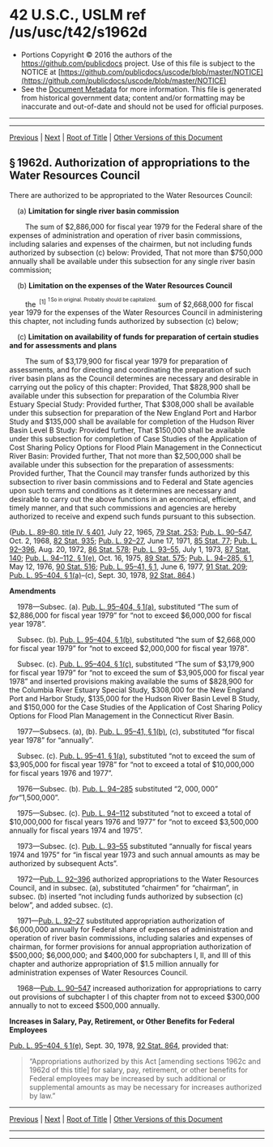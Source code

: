 ---
---

# 42 U.S.C., USLM ref /us/usc/t42/s1962d

* Portions Copyright © 2016 the authors of the https://github.com/publicdocs project.
  Use of this file is subject to the NOTICE at [https://github.com/publicdocs/uscode/blob/master/NOTICE](https://github.com/publicdocs/uscode/blob/master/NOTICE)
* See the [Document Metadata](././../../../../..//README.md) for more information.
  This file is generated from historical government data; content and/or formatting may be inaccurate and out-of-date and should not be used for official purposes.

----------
----------

[Previous](./../../../../..//us/usc/t42/ch19B/schIV/m__us_usc_t42_ch19B_schIV.md) | [Next](./../../../../..//us/usc/t42/ch19B/schIV/m__us_usc_t42_s1962d–1.md) | [Root of Title](./../../../../../) | [Other Versions of this Document](https://publicdocs.github.io/go/links?ns=uslm&ref=%2Fus%2Fusc%2Ft42%2Fs1962d)

## § 1962d. Authorization of appropriations to the Water Resources Council

There are authorized to be appropriated to the Water Resources Council:

    (a) __Limitation for single river basin commission__ 

        The sum of $2,886,000 for fiscal year 1979 for the Federal share of the expenses of administration and operation of river basin commissions, including salaries and expenses of the chairmen, but not including funds authorized by subsection (c) below: Provided, That not more than $750,000 annually shall be available under this subsection for any single river basin commission;

    (b) __Limitation on the expenses of the Water Resources Council__ 

        the  <sup>\[1\]</sup>  <sup><sup> 1 So in original. Probably should be capitalized. </sup></sup>  sum of $2,668,000 for fiscal year 1979 for the expenses of the Water Resources Council in administering this chapter, not including funds authorized by subsection (c) below;

    (c) __Limitation on availability of funds for preparation of certain studies and for assessments and plans__ 

        The sum of $3,179,900 for fiscal year 1979 for preparation of assessments, and for directing and coordinating the preparation of such river basin plans as the Council determines are necessary and desirable in carrying out the policy of this chapter: Provided, That $828,900 shall be available under this subsection for preparation of the Columbia River Estuary Special Study: Provided further, That $308,000 shall be available under this subsection for preparation of the New England Port and Harbor Study and $135,000 shall be available for completion of the Hudson River Basin Level B Study: Provided further, That $150,000 shall be available under this subsection for completion of Case Studies of the Application of Cost Sharing Policy Options for Flood Plain Management in the Connecticut River Basin: Provided further, That not more than $2,500,000 shall be available under this subsection for the preparation of assessments: Provided further, That the Council may transfer funds authorized by this subsection to river basin commissions and to Federal and State agencies upon such terms and conditions as it determines are necessary and desirable to carry out the above functions in an economical, efficient, and timely manner, and that such commissions and agencies are hereby authorized to receive and expend such funds pursuant to this subsection.

([Pub. L. 89–80, title IV, § 401][/us/pl/89/80/s401], July 22, 1965, [79 Stat. 253][/us/stat/79/253]; [Pub. L. 90–547][/us/pl/90/547], Oct. 2, 1968, [82 Stat. 935][/us/stat/82/935]; [Pub. L. 92–27][/us/pl/92/27], June 17, 1971, [85 Stat. 77][/us/stat/85/77]; [Pub. L. 92–396][/us/pl/92/396], Aug. 20, 1972, [86 Stat. 578][/us/stat/86/578]; [Pub. L. 93–55][/us/pl/93/55], July 1, 1973, [87 Stat. 140][/us/stat/87/140]; [Pub. L. 94–112, § 1(e)][/us/pl/94/112/s1/e], Oct. 16, 1975, [89 Stat. 575][/us/stat/89/575]; [Pub. L. 94–285, § 1][/us/pl/94/285/s1], May 12, 1976, [90 Stat. 516][/us/stat/90/516]; [Pub. L. 95–41, § 1][/us/pl/95/41/s1], June 6, 1977, [91 Stat. 209][/us/stat/91/209]; [Pub. L. 95–404, § 1(a)][/us/pl/95/404/s1/a]–(c), Sept. 30, 1978, [92 Stat. 864][/us/stat/92/864].)

 __Amendments__ 

    1978—Subsec. (a). [Pub. L. 95–404, § 1(a)][/us/pl/95/404/s1/a], substituted “The sum of $2,886,000 for fiscal year 1979” for “not to exceed $6,000,000 for fiscal year 1978”.

    Subsec. (b). [Pub. L. 95–404, § 1(b)][/us/pl/95/404/s1/b], substituted “the sum of $2,668,000 for fiscal year 1979” for “not to exceed $2,000,000 for fiscal year 1978”.

    Subsec. (c). [Pub. L. 95–404, § 1(c)][/us/pl/95/404/s1/c], substituted “The sum of $3,179,900 for fiscal year 1979” for “not to exceed the sum of $3,905,000 for fiscal year 1978” and inserted provisions making available the sums of $828,900 for the Columbia River Estuary Special Study, $308,000 for the New England Port and Harbor Study, $135,000 for the Hudson River Basin Level B Study, and $150,000 for the Case Studies of the Application of Cost Sharing Policy Options for Flood Plan Management in the Connecticut River Basin.

    1977—Subsecs. (a), (b). [Pub. L. 95–41, § 1(b)][/us/pl/95/41/s1/b], (c), substituted “for fiscal year 1978” for “annually”.

    Subsec. (c). [Pub. L. 95–41, § 1(a)][/us/pl/95/41/s1/a], substituted “not to exceed the sum of $3,905,000 for fiscal year 1978” for “not to exceed a total of $10,000,000 for fiscal years 1976 and 1977”.

    1976—Subsec. (b). [Pub. L. 94–285][/us/pl/94/285] substituted “$2,000,000” for “$1,500,000”.

    1975—Subsec. (c). [Pub. L. 94–112][/us/pl/94/112] substituted “not to exceed a total of $10,000,000 for fiscal years 1976 and 1977” for “not to exceed $3,500,000 annually for fiscal years 1974 and 1975”.

    1973—Subsec. (c). [Pub. L. 93–55][/us/pl/93/55] substituted “annually for fiscal years 1974 and 1975” for “in fiscal year 1973 and such annual amounts as may be authorized by subsequent Acts”.

    1972—[Pub. L. 92–396][/us/pl/92/396] authorized appropriations to the Water Resources Council, and in subsec. (a), substituted “chairmen” for “chairman”, in subsec. (b) inserted “not including funds authorized by subsection (c) below”, and added subsec. (c).

    1971—[Pub. L. 92–27][/us/pl/92/27] substituted appropriation authorization of $6,000,000 annually for Federal share of expenses of administration and operation of river basin commissions, including salaries and expenses of chairman, for former provisions for annual appropriation authorization of $500,000; $6,000,000; and $400,000 for subchapters I, II, and III of this chapter and authorize appropriation of $1.5 million annually for administration expenses of Water Resources Council.

    1968—[Pub. L. 90–547][/us/pl/90/547] increased authorization for appropriations to carry out provisions of subchapter I of this chapter from not to exceed $300,000 annually to not to exceed $500,000 annually.

 __Increases in Salary, Pay, Retirement, or Other Benefits for Federal Employees__ 

[Pub. L. 95–404, § 1(e)][/us/pl/95/404/s1/e], Sept. 30, 1978, [92 Stat. 864][/us/stat/92/864], provided that: 

> “Appropriations authorized by this Act \[amending sections 1962c and 1962d of this title\] for salary, pay, retirement, or other benefits for Federal employees may be increased by such additional or supplemental amounts as may be necessary for increases authorized by law.”

----------

[Previous](./../../../../..//us/usc/t42/ch19B/schIV/m__us_usc_t42_ch19B_schIV.md) | [Next](./../../../../..//us/usc/t42/ch19B/schIV/m__us_usc_t42_s1962d–1.md) | [Root of Title](./../../../../../) | [Other Versions of this Document](https://publicdocs.github.io/go/links?ns=uslm&ref=%2Fus%2Fusc%2Ft42%2Fs1962d)

----------
----------

[/us/pl/89/80/s401]: https://publicdocs.github.io/go/links?ns=uslm&ref=%2Fus%2Fpl%2F89%2F80%2Fs401
[/us/stat/79/253]: https://publicdocs.github.io/go/links?ns=uslm&ref=%2Fus%2Fstat%2F79%2F253
[/us/pl/90/547]: https://publicdocs.github.io/go/links?ns=uslm&ref=%2Fus%2Fpl%2F90%2F547
[/us/stat/82/935]: https://publicdocs.github.io/go/links?ns=uslm&ref=%2Fus%2Fstat%2F82%2F935
[/us/pl/92/27]: https://publicdocs.github.io/go/links?ns=uslm&ref=%2Fus%2Fpl%2F92%2F27
[/us/stat/85/77]: https://publicdocs.github.io/go/links?ns=uslm&ref=%2Fus%2Fstat%2F85%2F77
[/us/pl/92/396]: https://publicdocs.github.io/go/links?ns=uslm&ref=%2Fus%2Fpl%2F92%2F396
[/us/stat/86/578]: https://publicdocs.github.io/go/links?ns=uslm&ref=%2Fus%2Fstat%2F86%2F578
[/us/pl/93/55]: https://publicdocs.github.io/go/links?ns=uslm&ref=%2Fus%2Fpl%2F93%2F55
[/us/stat/87/140]: https://publicdocs.github.io/go/links?ns=uslm&ref=%2Fus%2Fstat%2F87%2F140
[/us/pl/94/112/s1/e]: https://publicdocs.github.io/go/links?ns=uslm&ref=%2Fus%2Fpl%2F94%2F112%2Fs1%2Fe
[/us/stat/89/575]: https://publicdocs.github.io/go/links?ns=uslm&ref=%2Fus%2Fstat%2F89%2F575
[/us/pl/94/285/s1]: https://publicdocs.github.io/go/links?ns=uslm&ref=%2Fus%2Fpl%2F94%2F285%2Fs1
[/us/stat/90/516]: https://publicdocs.github.io/go/links?ns=uslm&ref=%2Fus%2Fstat%2F90%2F516
[/us/pl/95/41/s1]: https://publicdocs.github.io/go/links?ns=uslm&ref=%2Fus%2Fpl%2F95%2F41%2Fs1
[/us/stat/91/209]: https://publicdocs.github.io/go/links?ns=uslm&ref=%2Fus%2Fstat%2F91%2F209
[/us/pl/95/404/s1/a]: https://publicdocs.github.io/go/links?ns=uslm&ref=%2Fus%2Fpl%2F95%2F404%2Fs1%2Fa
[/us/stat/92/864]: https://publicdocs.github.io/go/links?ns=uslm&ref=%2Fus%2Fstat%2F92%2F864
[/us/pl/95/404/s1/a]: https://publicdocs.github.io/go/links?ns=uslm&ref=%2Fus%2Fpl%2F95%2F404%2Fs1%2Fa
[/us/pl/95/404/s1/b]: https://publicdocs.github.io/go/links?ns=uslm&ref=%2Fus%2Fpl%2F95%2F404%2Fs1%2Fb
[/us/pl/95/404/s1/c]: https://publicdocs.github.io/go/links?ns=uslm&ref=%2Fus%2Fpl%2F95%2F404%2Fs1%2Fc
[/us/pl/95/41/s1/b]: https://publicdocs.github.io/go/links?ns=uslm&ref=%2Fus%2Fpl%2F95%2F41%2Fs1%2Fb
[/us/pl/95/41/s1/a]: https://publicdocs.github.io/go/links?ns=uslm&ref=%2Fus%2Fpl%2F95%2F41%2Fs1%2Fa
[/us/pl/94/285]: https://publicdocs.github.io/go/links?ns=uslm&ref=%2Fus%2Fpl%2F94%2F285
[/us/pl/94/112]: https://publicdocs.github.io/go/links?ns=uslm&ref=%2Fus%2Fpl%2F94%2F112
[/us/pl/93/55]: https://publicdocs.github.io/go/links?ns=uslm&ref=%2Fus%2Fpl%2F93%2F55
[/us/pl/92/396]: https://publicdocs.github.io/go/links?ns=uslm&ref=%2Fus%2Fpl%2F92%2F396
[/us/pl/92/27]: https://publicdocs.github.io/go/links?ns=uslm&ref=%2Fus%2Fpl%2F92%2F27
[/us/pl/90/547]: https://publicdocs.github.io/go/links?ns=uslm&ref=%2Fus%2Fpl%2F90%2F547
[/us/pl/95/404/s1/e]: https://publicdocs.github.io/go/links?ns=uslm&ref=%2Fus%2Fpl%2F95%2F404%2Fs1%2Fe
[/us/stat/92/864]: https://publicdocs.github.io/go/links?ns=uslm&ref=%2Fus%2Fstat%2F92%2F864


